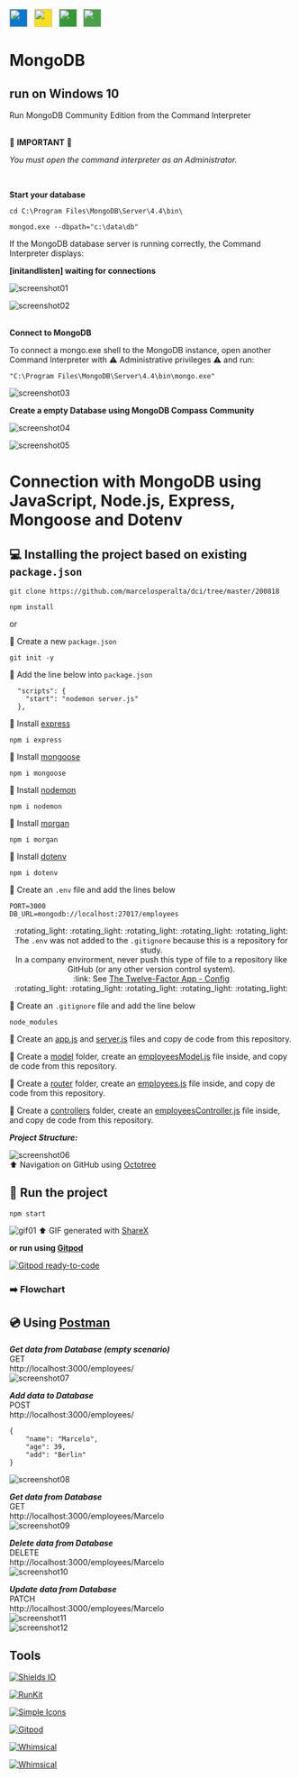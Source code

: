<img height="32" width="32" src="https://cdn.jsdelivr.net/npm/simple-icons@v3/icons/visualstudiocode.svg" style="background-color:#007ACC;"/>&nbsp;&nbsp;
<img height="32" width="32" src="https://cdn.jsdelivr.net/npm/simple-icons@v3/icons/javascript.svg" style="background-color:#F7DF1E;"/>&nbsp;&nbsp;
<img height="32" width="32" src="https://cdn.jsdelivr.net/npm/simple-icons@v3/icons/node-dot-js.svg" style="background-color:#339933;"/>&nbsp;&nbsp;
<img height="32" width="32" src="https://cdn.jsdelivr.net/npm/simple-icons@v3/icons/mongodb.svg" style="background-color:#47A248;"/>

# MongoDB

## run on Windows 10

Run MongoDB Community Edition from the Command Interpreter<br><br>

:rotating_light:  **IMPORTANT**  :rotating_light:

_You must open the command interpreter as an Administrator._

<br>

**Start your database**

```
cd C:\Program Files\MongoDB\Server\4.4\bin\
```

```
mongod.exe --dbpath="c:\data\db"
```

If the MongoDB database server is running correctly, the Command Interpreter displays:  

**[initandlisten] waiting for connections**  

![screenshot01](./readme/screenshot01.png)

![screenshot02](./readme/screenshot02.png)
<br><br>

**Connect to MongoDB**

To connect a mongo.exe shell to the MongoDB instance, open another Command Interpreter with :warning: Administrative privileges :warning: and run:

````
"C:\Program Files\MongoDB\Server\4.4\bin\mongo.exe"
````

![screenshot03](./readme/screenshot03.png)
<br>

**Create a empty Database using MongoDB Compass Community**

![screenshot04](./readme/screenshot04.png)

![screenshot05](./readme/screenshot05.png)


# Connection with MongoDB using JavaScript, Node.js, Express, Mongoose and Dotenv

## :computer: Installing the project based on existing ```package.json```

```
git clone https://github.com/marcelosperalta/dci/tree/master/200818
```

```
npm install
```
or  

:dvd: Create a new ```package.json```

```
git init -y
```

:dvd: Add the line below into ```package.json```

```
  "scripts": {
    "start": "nodemon server.js"
  },
```

:dvd: Install [express](https://www.npmjs.com/package/express)

```
npm i express
```

:dvd: Install [mongoose](https://www.npmjs.com/package/mongoose)

```
npm i mongoose
```

:dvd: Install [nodemon](https://www.npmjs.com/package/nodemon)

```
npm i nodemon
```

:dvd: Install [morgan](https://www.npmjs.com/package/morgan)

```
npm i morgan
```

:dvd: Install [dotenv](https://www.npmjs.com/package/dotenv)

```
npm i dotenv
```

:page_facing_up: Create an ```.env``` file and add the lines below

```
PORT=3000
DB_URL=mongodb://localhost:27017/employees
```

<div align="center">:rotating_light: :rotating_light: :rotating_light: :rotating_light: :rotating_light:</div>
<div align="center">The <code>.env</code> was not added to the <code>.gitignore</code> because this is a repository for study.<br>
In a company envirorment, never push this type of file to a repository like GitHub (or any other version control system).<br>:link: See <a href="https://12factor.net/config">The Twelve-Factor App - Config</a></div>
<div align="center">:rotating_light: :rotating_light: :rotating_light: :rotating_light: :rotating_light:</div>

:page_facing_up: Create an ```.gitignore``` file and add the line below

```
node_modules
```

:page_facing_up: Create an [app.js](https://github.com/marcelosperalta/dci/blob/master/200818/app.js) and [server.js](https://github.com/marcelosperalta/dci/blob/master/200818/server.js) files and copy de code from this repository.  

:file_folder: Create a [model](https://github.com/marcelosperalta/dci/tree/master/200818/model) folder, create an [employeesModel.js](https://github.com/marcelosperalta/dci/blob/master/200818/module/employeesModel.js) file inside, and copy de code from this repository.  

:file_folder: Create a [router](https://github.com/marcelosperalta/dci/tree/master/200818/router) folder, create an [employees.js](https://github.com/marcelosperalta/dci/blob/master/200818/router/employees.js) file inside, and copy de code from this repository.  

:file_folder: Create a [controllers](https://github.com/marcelosperalta/dci/tree/master/200818/controllers) folder, create an [employeesController.js](https://github.com/marcelosperalta/dci/blob/master/200818/controllers/employeeController.js) file inside, and copy de code from this repository.  

**_Project Structure:_**

![screenshot06](./readme/screenshot06.png)  
:arrow_up: Navigation on GitHub using [Octotree](https://www.octotree.io/)

## :runner: Run the project

````
npm start
````

![gif01](./readme/gif01.gif)
:arrow_up: GIF generated with [ShareX](https://getsharex.com/)  

**or run using [Gitpod](https://www.gitpod.io/)**  

[![Gitpod ready-to-code](https://img.shields.io/badge/Gitpod-ready--to--code-blue?logo=gitpod)](https://gitpod.io/#https://github.com/marcelosperalta/mock-up_e-learning_platform)

### :arrow_right: Flowchart

## :cd: Using [Postman](https://www.postman.com/)

**_Get data from Database (empty scenario)_**  
GET  
http://localhost:3000/employees/  
![screenshot07](./readme/screenshot07.png)  

**_Add data to Database_**  
POST  
http://localhost:3000/employees/  
```
{
    "name": "Marcelo",
    "age": 39,
    "add": "Berlin"
}
```
![screenshot08](./readme/screenshot08.png)  

**_Get data from Database_**  
GET  
http://localhost:3000/employees/Marcelo  
![screenshot09](./readme/screenshot09.png)  

**_Delete data from Database_**  
DELETE  
http://localhost:3000/employees/Marcelo  
![screenshot10](./readme/screenshot10.png)  

**_Update data from Database_**  
PATCH  
http://localhost:3000/employees/Marcelo  
![screenshot11](./readme/screenshot11.png)  
![screenshot12](./readme/screenshot12.png)  

## Tools

<a href="https://shields.io">![Shields IO](https://img.shields.io/badge/Shields%20IO-Concise%2C%20consistent%2C%20and%20legible%20badges%20in%20SVG%20and%20raster%20format-brightgreen)</a>  

<a href="https://runkit.com/">![RunKit](https://img.shields.io/badge/RunKit-A%20node%20playground%20in%20your%20browser-red)</a>  

<a href="https://simpleicons.org/">![Simple Icons](https://img.shields.io/badge/Simple%20Icons-1400%20Free%20SVG%20icons%20for%20popular%20brands-yellowgreen)</a>  

<a href="https://www.gitpod.io/">![Gitpod](https://img.shields.io/badge/Gitpod-Prebuilt%20Dev%20Environments-blue)</a>  

<a href="https://whimsical.com/">![Whimsical](https://img.shields.io/badge/Whimsical-The%20Visual%20Workspace-orange)</a>  

<a href="https://whimsical.com/">![Whimsical](https://img.shields.io/static/v1?label=Whimsical&message=The%20Visual%20Workspace&color=ff69b)</a>  

